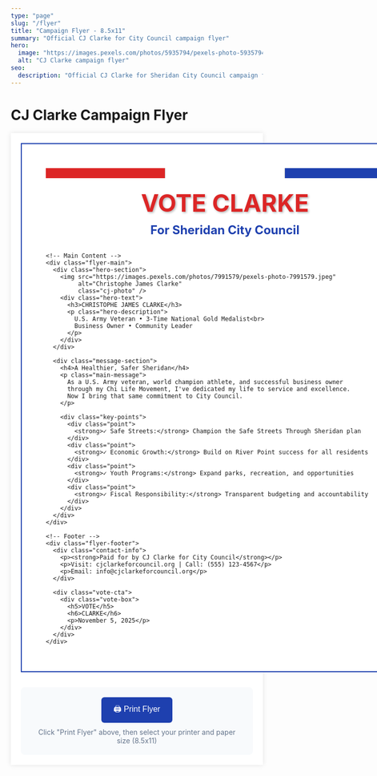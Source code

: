 ```yaml
---
type: "page"
slug: "/flyer"
title: "Campaign Flyer - 8.5x11"
summary: "Official CJ Clarke for City Council campaign flyer"
hero:
  image: "https://images.pexels.com/photos/5935794/pexels-photo-5935794.jpeg"
  alt: "CJ Clarke campaign flyer"
seo:
  description: "Official CJ Clarke for Sheridan City Council campaign flyer"
---
```


# CJ Clarke Campaign Flyer

<div class="flyer-container">
  <div class="flyer-content">
    <!-- Header -->
    <div class="flyer-header">
      <div class="flag-stripes">
        <div class="red-stripe"></div>
        <div class="white-stripe"></div>
        <div class="blue-stripe"></div>
      </div>
      <h1 class="flyer-title">VOTE CLARKE</h1>
      <h2 class="flyer-subtitle">For Sheridan City Council</h2>
    </div>

    <!-- Main Content -->
    <div class="flyer-main">
      <div class="hero-section">
        <img src="https://images.pexels.com/photos/7991579/pexels-photo-7991579.jpeg"
             alt="Christophe James Clarke"
             class="cj-photo" />
        <div class="hero-text">
          <h3>CHRISTOPHE JAMES CLARKE</h3>
          <p class="hero-description">
            U.S. Army Veteran • 3-Time National Gold Medalist<br>
            Business Owner • Community Leader
          </p>
        </div>
      </div>

      <div class="message-section">
        <h4>A Healthier, Safer Sheridan</h4>
        <p class="main-message">
          As a U.S. Army veteran, world champion athlete, and successful business owner
          through my Chi Life Movement, I've dedicated my life to service and excellence.
          Now I bring that same commitment to City Council.
        </p>

        <div class="key-points">
          <div class="point">
            <strong>✓ Safe Streets:</strong> Champion the Safe Streets Through Sheridan plan
          </div>
          <div class="point">
            <strong>✓ Economic Growth:</strong> Build on River Point success for all residents
          </div>
          <div class="point">
            <strong>✓ Youth Programs:</strong> Expand parks, recreation, and opportunities
          </div>
          <div class="point">
            <strong>✓ Fiscal Responsibility:</strong> Transparent budgeting and accountability
          </div>
        </div>
      </div>
    </div>

    <!-- Footer -->
    <div class="flyer-footer">
      <div class="contact-info">
        <p><strong>Paid for by CJ Clarke for City Council</strong></p>
        <p>Visit: cjclarkeforcouncil.org | Call: (555) 123-4567</p>
        <p>Email: info@cjclarkeforcouncil.org</p>
      </div>

      <div class="vote-cta">
        <div class="vote-box">
          <h5>VOTE</h5>
          <h6>CLARKE</h6>
          <p>November 5, 2025</p>
        </div>
      </div>
    </div>
  </div>

  <!-- Print Button -->
  <div class="print-controls">
    <button onclick="window.print()" class="print-button">
      🖨️ Print Flyer
    </button>
    <p class="print-instructions">
      Click "Print Flyer" above, then select your printer and paper size (8.5x11)
    </p>
  </div>
</div>

<style>
.flyer-container {
  max-width: 8.5in;
  margin: 0 auto;
  padding: 20px;
  background: white;
  box-shadow: 0 0 10px rgba(0,0,0,0.1);
}

.flyer-content {
  width: 8.5in;
  height: 11in;
  background: white;
  border: 2px solid #1E40AF;
  position: relative;
  padding: 0.5in;
  box-sizing: border-box;
}

.flyer-header {
  text-align: center;
  margin-bottom: 30px;
}

.flag-stripes {
  display: flex;
  height: 20px;
  margin-bottom: 20px;
}

.red-stripe { background: #DC2626; flex: 1; }
.white-stripe { background: #FFFFFF; flex: 1; border-left: 1px solid #ccc; border-right: 1px solid #ccc; }
.blue-stripe { background: #1E40AF; flex: 1; }

.flyer-title {
  color: #DC2626;
  font-size: 48px;
  font-weight: bold;
  margin: 10px 0;
  text-shadow: 2px 2px 4px rgba(0,0,0,0.3);
}

.flyer-subtitle {
  color: #1E40AF;
  font-size: 24px;
  margin: 5px 0;
}

.hero-section {
  display: flex;
  margin-bottom: 30px;
  border: 2px solid #1E40AF;
  padding: 15px;
  background: linear-gradient(135deg, #FFFFFF 0%, #F8FAFC 100%);
}

.cj-photo {
  width: 200px;
  height: 250px;
  object-fit: cover;
  border: 3px solid #DC2626;
  margin-right: 20px;
}

.hero-text h3 {
  color: #1E40AF;
  font-size: 28px;
  margin: 0 0 10px 0;
}

.hero-description {
  color: #64748B;
  font-size: 16px;
  line-height: 1.4;
}

.message-section {
  margin-bottom: 30px;
}

.message-section h4 {
  color: #DC2626;
  font-size: 24px;
  margin-bottom: 15px;
  text-align: center;
}

.main-message {
  font-size: 16px;
  line-height: 1.5;
  margin-bottom: 20px;
  text-align: justify;
}

.key-points {
  background: #F8FAFC;
  padding: 15px;
  border-left: 5px solid #1E40AF;
}

.point {
  margin-bottom: 8px;
  font-size: 14px;
}

.flyer-footer {
  display: flex;
  justify-content: space-between;
  align-items: center;
  border-top: 3px solid #DC2626;
  padding-top: 20px;
}

.contact-info {
  font-size: 12px;
  color: #64748B;
}

.contact-info p {
  margin: 3px 0;
}

.vote-cta {
  text-align: center;
}

.vote-box {
  background: #DC2626;
  color: white;
  padding: 20px;
  border-radius: 10px;
  box-shadow: 0 4px 8px rgba(0,0,0,0.3);
}

.vote-box h5 {
  font-size: 36px;
  margin: 0;
  font-weight: bold;
}

.vote-box h6 {
  font-size: 28px;
  margin: 5px 0;
  font-weight: bold;
}

.vote-box p {
  font-size: 14px;
  margin: 5px 0;
  opacity: 0.9;
}

.print-controls {
  margin-top: 30px;
  text-align: center;
  padding: 20px;
  background: #F8FAFC;
  border-radius: 8px;
}

.print-button {
  background: #1E40AF;
  color: white;
  border: none;
  padding: 12px 24px;
  font-size: 16px;
  border-radius: 6px;
  cursor: pointer;
  margin-bottom: 10px;
}

.print-button:hover {
  background: #1E3A8A;
}

.print-instructions {
  color: #64748B;
  font-size: 14px;
  margin: 0;
}

/* Print styles */
@media print {
  .print-controls {
    display: none;
  }

  .flyer-container {
    box-shadow: none;
    padding: 0;
  }

  .flyer-content {
    border: none;
    box-shadow: none;
  }
}
</style>
